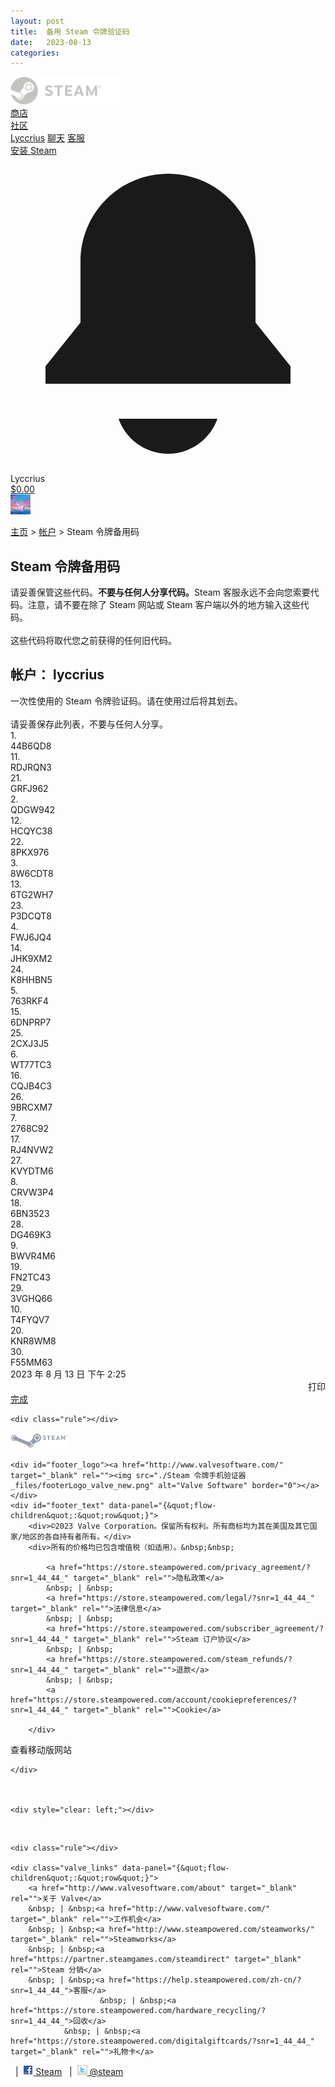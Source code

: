 ```yaml
---
layout: post
title:  备用 Steam 令牌验证码
date:   2023-08-13
categories: 
---
```


<!-- saved from url=(0072)https://store.steampowered.com/twofactor/manage_generate_emergency_codes -->
<html lang="zh-cn"><head><meta http-equiv="Content-Type" content="text/html; charset=UTF-8">

<title>Steam 令牌手机验证器</title>
<link href="./Steam 令牌手机验证器_files/motiva_sans.css" rel="stylesheet" type="text/css">
<link href="./Steam 令牌手机验证器_files/shared_global.css" rel="stylesheet" type="text/css">
<link href="./Steam 令牌手机验证器_files/buttons.css" rel="stylesheet" type="text/css">
<link href="./Steam 令牌手机验证器_files/store.css" rel="stylesheet" type="text/css">
<script type="text/javascript" src="./Steam 令牌手机验证器_files/jquery-1.8.3.min.js"></script>
<script type="text/javascript">$J = jQuery.noConflict();</script><script type="text/javascript">VALVE_PUBLIC_PATH = "https:\/\/store.akamai.steamstatic.com\/public\/";</script><script type="text/javascript" src="./Steam 令牌手机验证器_files/tooltip.js"></script>

<script type="text/javascript" src="./Steam 令牌手机验证器_files/shared_global.js"></script>

<script type="text/javascript" src="./Steam 令牌手机验证器_files/main.js"></script>

<script type="text/javascript" src="./Steam 令牌手机验证器_files/dynamicstore.js"></script>

<script type="text/javascript">
var __PrototypePreserve=[];
__PrototypePreserve[0] = Array.from;
__PrototypePreserve[1] = Array.prototype.filter;
__PrototypePreserve[2] = Array.prototype.flatMap;
__PrototypePreserve[3] = Array.prototype.find;
__PrototypePreserve[4] = Array.prototype.some;
__PrototypePreserve[5] = Function.prototype.bind;
__PrototypePreserve[6] = HTMLElement.prototype.scrollTo;
</script>
<script type="text/javascript" src="./Steam 令牌手机验证器_files/prototype-1.7.js"></script>
<script type="text/javascript">
Array.from = __PrototypePreserve[0] || Array.from;
Array.prototype.filter = __PrototypePreserve[1] || Array.prototype.filter;
Array.prototype.flatMap = __PrototypePreserve[2] || Array.prototype.flatMap;
Array.prototype.find = __PrototypePreserve[3] || Array.prototype.find;
Array.prototype.some = __PrototypePreserve[4] || Array.prototype.some;
Function.prototype.bind = __PrototypePreserve[5] || Function.prototype.bind;
HTMLElement.prototype.scrollTo = __PrototypePreserve[6] || HTMLElement.prototype.scrollTo;
</script>
<script type="text/javascript">
var __ScriptaculousPreserve=[];
__ScriptaculousPreserve[0] = Array.from;
__ScriptaculousPreserve[1] = Function.prototype.bind;
__ScriptaculousPreserve[2] = HTMLElement.prototype.scrollTo;
</script>
<script type="text/javascript" src="./Steam 令牌手机验证器_files/_combined.js"></script>
<script type="text/javascript">
Array.from = __ScriptaculousPreserve[0] || Array.from;
Function.prototype.bind = __ScriptaculousPreserve[1] || Function.prototype.bind;
HTMLElement.prototype.scrollTo = __ScriptaculousPreserve[2] || HTMLElement.prototype.scrollTo;
</script>
<script type="text/javascript">Object.seal && [ Object, Array, String, Number ].map( function( builtin ) { Object.seal( builtin.prototype ); } );</script>
<script type="text/javascript">
document.addEventListener('DOMContentLoaded', function(event) {
$J.data( document, 'x_readytime', new Date().getTime() );
$J.data( document, 'x_oldref', GetNavCookie() );
SetupTooltips( { tooltipCSSClass: 'store_tooltip'} );
});
</script><link href="./Steam 令牌手机验证器_files/buttons.css" rel="stylesheet" type="text/css">
<link href="./Steam 令牌手机验证器_files/styles_twofactor.css" rel="stylesheet" type="text/css">
<link rel="stylesheet" type="text/css" href="./Steam 令牌手机验证器_files/greenenvelope.css"></head>

<body class="v6 account" cz-shortcut-listen="true">

<div id="application_config" style="display: none;" data-config="{&quot;EUNIVERSE&quot;:1,&quot;WEB_UNIVERSE&quot;:&quot;public&quot;,&quot;LANGUAGE&quot;:&quot;schinese&quot;,&quot;COUNTRY&quot;:&quot;US&quot;,&quot;MEDIA_CDN_COMMUNITY_URL&quot;:&quot;https:\/\/cdn.akamai.steamstatic.com\/steamcommunity\/public\/&quot;,&quot;MEDIA_CDN_URL&quot;:&quot;https:\/\/cdn.akamai.steamstatic.com\/&quot;,&quot;COMMUNITY_CDN_URL&quot;:&quot;https:\/\/community.akamai.steamstatic.com\/&quot;,&quot;COMMUNITY_CDN_ASSET_URL&quot;:&quot;https:\/\/cdn.akamai.steamstatic.com\/steamcommunity\/public\/assets\/&quot;,&quot;STORE_CDN_URL&quot;:&quot;https:\/\/store.akamai.steamstatic.com\/&quot;,&quot;PUBLIC_SHARED_URL&quot;:&quot;https:\/\/store.akamai.steamstatic.com\/public\/shared\/&quot;,&quot;COMMUNITY_BASE_URL&quot;:&quot;https:\/\/steamcommunity.com\/&quot;,&quot;CHAT_BASE_URL&quot;:&quot;https:\/\/steamcommunity.com\/&quot;,&quot;STORE_BASE_URL&quot;:&quot;https:\/\/store.steampowered.com\/&quot;,&quot;STORE_CHECKOUT_BASE_URL&quot;:&quot;https:\/\/checkout.steampowered.com\/&quot;,&quot;IMG_URL&quot;:&quot;https:\/\/store.akamai.steamstatic.com\/public\/images\/&quot;,&quot;STEAMTV_BASE_URL&quot;:&quot;https:\/\/steam.tv\/&quot;,&quot;HELP_BASE_URL&quot;:&quot;https:\/\/help.steampowered.com\/&quot;,&quot;PARTNER_BASE_URL&quot;:&quot;https:\/\/partner.steamgames.com\/&quot;,&quot;STATS_BASE_URL&quot;:&quot;https:\/\/partner.steampowered.com\/&quot;,&quot;INTERNAL_STATS_BASE_URL&quot;:&quot;https:\/\/steamstats.valve.org\/&quot;,&quot;IN_CLIENT&quot;:false,&quot;USE_POPUPS&quot;:false,&quot;STORE_ICON_BASE_URL&quot;:&quot;https:\/\/cdn.akamai.steamstatic.com\/steam\/apps\/&quot;,&quot;WEBAPI_BASE_URL&quot;:&quot;https:\/\/api.steampowered.com\/&quot;,&quot;TOKEN_URL&quot;:&quot;https:\/\/store.steampowered.com\/\/chat\/clientjstoken&quot;,&quot;BUILD_TIMESTAMP&quot;:1691767928,&quot;PAGE_TIMESTAMP&quot;:1691907936,&quot;IN_TENFOOT&quot;:false,&quot;IN_GAMEPADUI&quot;:false,&quot;IN_CHROMEOS&quot;:false,&quot;IN_MOBILE_WEBVIEW&quot;:false,&quot;PLATFORM&quot;:&quot;macos&quot;,&quot;BASE_URL_STORE_CDN_ASSETS&quot;:&quot;https:\/\/cdn.akamai.steamstatic.com\/store\/&quot;,&quot;EREALM&quot;:1,&quot;LOGIN_BASE_URL&quot;:&quot;https:\/\/login.steampowered.com\/&quot;,&quot;AVATAR_BASE_URL&quot;:&quot;https:\/\/avatars.akamai.steamstatic.com\/&quot;,&quot;FROM_WEB&quot;:true,&quot;WEBSITE_ID&quot;:&quot;Store&quot;,&quot;BASE_URL_SHARED_CDN&quot;:&quot;https:\/\/shared.akamai.steamstatic.com\/&quot;,&quot;CLAN_CDN_ASSET_URL&quot;:&quot;https:\/\/clan.akamai.steamstatic.com\/&quot;,&quot;SNR&quot;:&quot;1_twofactor_managegenerateemergencycodes_&quot;}" data-userinfo="{&quot;logged_in&quot;:true,&quot;steamid&quot;:&quot;76561199348797268&quot;,&quot;accountid&quot;:1388531540,&quot;account_name&quot;:&quot;lyccrius&quot;,&quot;is_support&quot;:false,&quot;is_limited&quot;:false,&quot;is_partner_member&quot;:false,&quot;country_code&quot;:&quot;US&quot;}" data-broadcastuser="{&quot;success&quot;:1,&quot;bHideStoreBroadcast&quot;:0}" data-steam_notifications="{&quot;pending_gift_count&quot;:0,&quot;pending_friend_count&quot;:0,&quot;unread_count&quot;:0,&quot;success&quot;:1,&quot;rwgrsn&quot;:-2}" data-store_user_config="{&quot;webapi_token&quot;:&quot;5241a6d469aa4e9dc660e1f676ca83d2&quot;,&quot;shoppingcart&quot;:null}"></div><div id="application_root"><div class="app_App_2uHYt"></div></div><link href="./Steam 令牌手机验证器_files/main.css" rel="stylesheet" type="text/css">
<script type="text/javascript" src="./Steam 令牌手机验证器_files/manifest.js"></script>
<script type="text/javascript" src="./Steam 令牌手机验证器_files/libraries~b28b7af69.js"></script>
<script type="text/javascript" src="./Steam 令牌手机验证器_files/main(1).js"></script>
<div id="global_header" data-panel="{&quot;flow-children&quot;:&quot;row&quot;}">
<div class="content">
<div class="logo">
<span id="logo_holder">
<a href="https://store.steampowered.com/?snr=1_twofactor_managegenerateemergencycodes__global-header">
<img src="./Steam 令牌手机验证器_files/logo_steam.svg" width="176" height="44">
</a>
</span>
</div>

<div class="supernav_container">
<a class="menuitem supernav supernav_active" href="https://store.steampowered.com/?snr=1_twofactor_managegenerateemergencycodes__global-header" data-tooltip-type="selector" data-tooltip-content=".submenu_store">
商店</a>
<div class="submenu_store" style="display: none;" data-submenuid="store">
<a class="submenuitem" href="https://store.steampowered.com/?snr=1_twofactor_managegenerateemergencycodes__global-header">主页</a>
<a class="submenuitem" href="https://store.steampowered.com/explore/?snr=1_twofactor_managegenerateemergencycodes__global-header">探索队列</a>
<a class="submenuitem" href="https://steamcommunity.com/my/wishlist/">愿望单</a>
<a class="submenuitem" href="https://store.steampowered.com/points/shop/?snr=1_twofactor_managegenerateemergencycodes__global-header">点数商店</a>
       <a class="submenuitem" href="https://store.steampowered.com/news/?snr=1_twofactor_managegenerateemergencycodes__global-header">新闻</a>
<a class="submenuitem" href="https://store.steampowered.com/stats/?snr=1_twofactor_managegenerateemergencycodes__global-header">统计数据</a>
<a class="submenuitem" href="https://store.steampowered.com/about/?snr=1_twofactor_managegenerateemergencycodes__global-header">关于</a>
</div>


<a class="menuitem supernav " style="display: block" href="https://steamcommunity.com/" data-tooltip-type="selector" data-tooltip-content=".submenu_community">
社区</a>
<div class="submenu_community" style="display: none;" data-submenuid="community">
<a class="submenuitem" href="https://steamcommunity.com/">主页</a>
<a class="submenuitem" href="https://steamcommunity.com/discussions/">讨论</a>
<a class="submenuitem" href="https://steamcommunity.com/workshop/">创意工坊</a>
<a class="submenuitem" href="https://steamcommunity.com/market/">市场</a>
<a class="submenuitem" href="https://steamcommunity.com/?subsection=broadcasts">实况直播</a>
</div>


<a class="menuitem supernav username persona_name_text_content " href="https://steamcommunity.com/id/lyccrius/home/" data-tooltip-type="selector" data-tooltip-content=".submenu_username">
Lyccrius</a>
<div class="submenu_username" style="display: none;" data-submenuid="username">
<a class="submenuitem" href="https://steamcommunity.com/id/lyccrius/home/">动态</a>
<a class="submenuitem" href="https://steamcommunity.com/id/lyccrius/">个人资料</a>
<a class="submenuitem" href="https://steamcommunity.com/id/lyccrius/friends/">好友</a>
<a class="submenuitem" href="https://steamcommunity.com/id/lyccrius/games/">游戏</a>
<a class="submenuitem" href="https://steamcommunity.com/id/lyccrius/groups/">组</a><a class="submenuitem" href="https://steamcommunity.com/id/lyccrius/screenshots/">内容</a><a class="submenuitem" href="https://steamcommunity.com/id/lyccrius/badges/">徽章</a><a class="submenuitem" href="https://steamcommunity.com/id/lyccrius/inventory/">库存</a></div>

<a class="menuitem" href="https://steamcommunity.com/chat/">
聊天</a>

<a class="menuitem " href="https://help.steampowered.com/zh-cn/">
客服</a>
</div>
<script type="text/javascript">
jQuery(function($) {
$('#global_header .supernav').v_tooltip({'location':'bottom', 'destroyWhenDone': false, 'tooltipClass': 'supernav_content', 'offsetY':-6, 'offsetX': 1, 'horizontalSnap': 4, 'tooltipParent': '#global_header .supernav_container', 'correctForScreenSize': false});
});
</script>

<div id="global_actions">
<div id="global_action_menu">
<a class="header_installsteam_btn header_installsteam_btn_gray" href="https://store.steampowered.com/about/?snr=1_twofactor_managegenerateemergencycodes__global-header">
<div class="header_installsteam_btn_content">
安装 Steam</div>
</a>


<!-- notification inbox area -->
<div id="header_notification_area" style="position:relative">
<div data-featuretarget="green-envelope"><div><div id="green_envelope_menu_root" class="greenenvelope_NotificationsButton_2Z7Ed greenenvelope_Grey_2Sj0M"><svg xmlns="http://www.w3.org/2000/svg" viewBox="0 0 36 36" fill="none" class="greenenvelope_SVGNotifications_D68s6"><g class="SVGIcon_Notification"><path fill-rule="evenodd" clip-rule="evenodd" d="M32 24V26H4V24L8 19V12C8 9.34784 9.05357 6.8043 10.9289 4.92893C12.8043 3.05357 15.3478 2 18 2C20.6522 2 23.1957 3.05357 25.0711 4.92893C26.9464 6.8043 28 9.34784 28 12V19L32 24Z" fill="currentColor"></path><path class="SVGIcon_Notification_Uvula" fill-rule="evenodd" clip-rule="evenodd" d="M18 34C19.2396 33.9986 20.4483 33.6133 21.46 32.897C22.4718 32.1807 23.2368 31.1687 23.65 30H12.35C12.7632 31.1687 13.5282 32.1807 14.54 32.897C15.5517 33.6133 16.7604 33.9986 18 34Z" fill="currentColor"></path></g></svg></div></div></div>
<script type="text/javascript">$J( EnableNotificationCountPolling );</script><div id="header_notification_link" class="header_notification_btn global_header_toggle_button header_notification_bell"></div>
</div>
<span class="pulldown global_action_link persona_name_text_content" id="account_pulldown" onclick="ShowMenu( this, &#39;account_dropdown&#39;, &#39;right&#39;, &#39;bottom&#39;, true );">
Lyccrius</span>
<div class="popup_block_new" id="account_dropdown" style="display: none;">
<div class="popup_body popup_menu">
<a class="popup_menu_item" href="https://steamcommunity.com/id/lyccrius/">查看个人资料</a>
<a class="popup_menu_item" href="https://store.steampowered.com/account/?snr=1_twofactor_managegenerateemergencycodes__global-header">帐户明细</a>
<a class="popup_menu_item" href="javascript:Logout();">注销: <span class="persona online">lyccrius</span></a>
<a class="popup_menu_item" href="https://store.steampowered.com/account/preferences/?snr=1_twofactor_managegenerateemergencycodes__global-header">偏好</a>

<span class="popup_menu_item" id="account_language_pulldown">更改语言</span>
<div class="popup_block_new" id="language_dropdown" style="display: none;">
<div class="popup_body popup_menu">
<a class="popup_menu_item tight" href="https://store.steampowered.com/twofactor/manage_generate_emergency_codes?l=schinese" onclick="ChangeLanguage( &#39;schinese&#39; ); return false;">简体中文</a>
<a class="popup_menu_item tight" href="https://store.steampowered.com/twofactor/manage_generate_emergency_codes?l=tchinese" onclick="ChangeLanguage( &#39;tchinese&#39; ); return false;">繁體中文（繁体中文）</a>
<a class="popup_menu_item tight" href="https://store.steampowered.com/twofactor/manage_generate_emergency_codes?l=japanese" onclick="ChangeLanguage( &#39;japanese&#39; ); return false;">日本語（日语）</a>
<a class="popup_menu_item tight" href="https://store.steampowered.com/twofactor/manage_generate_emergency_codes?l=koreana" onclick="ChangeLanguage( &#39;koreana&#39; ); return false;">한국어（韩语）</a>
<a class="popup_menu_item tight" href="https://store.steampowered.com/twofactor/manage_generate_emergency_codes?l=thai" onclick="ChangeLanguage( &#39;thai&#39; ); return false;">ไทย（泰语）</a>
<a class="popup_menu_item tight" href="https://store.steampowered.com/twofactor/manage_generate_emergency_codes?l=bulgarian" onclick="ChangeLanguage( &#39;bulgarian&#39; ); return false;">български（保加利亚语）</a>
<a class="popup_menu_item tight" href="https://store.steampowered.com/twofactor/manage_generate_emergency_codes?l=czech" onclick="ChangeLanguage( &#39;czech&#39; ); return false;">Čeština（捷克语）</a>
<a class="popup_menu_item tight" href="https://store.steampowered.com/twofactor/manage_generate_emergency_codes?l=danish" onclick="ChangeLanguage( &#39;danish&#39; ); return false;">Dansk（丹麦语）</a>
<a class="popup_menu_item tight" href="https://store.steampowered.com/twofactor/manage_generate_emergency_codes?l=german" onclick="ChangeLanguage( &#39;german&#39; ); return false;">Deutsch（德语）</a>
<a class="popup_menu_item tight" href="https://store.steampowered.com/twofactor/manage_generate_emergency_codes?l=english" onclick="ChangeLanguage( &#39;english&#39; ); return false;">English（英语）</a>
<a class="popup_menu_item tight" href="https://store.steampowered.com/twofactor/manage_generate_emergency_codes?l=spanish" onclick="ChangeLanguage( &#39;spanish&#39; ); return false;">Español-España（西班牙语 - 西班牙）</a>
<a class="popup_menu_item tight" href="https://store.steampowered.com/twofactor/manage_generate_emergency_codes?l=latam" onclick="ChangeLanguage( &#39;latam&#39; ); return false;">Español - Latinoamérica（西班牙语 - 拉丁美洲）</a>
<a class="popup_menu_item tight" href="https://store.steampowered.com/twofactor/manage_generate_emergency_codes?l=greek" onclick="ChangeLanguage( &#39;greek&#39; ); return false;">Ελληνικά（希腊语）</a>
<a class="popup_menu_item tight" href="https://store.steampowered.com/twofactor/manage_generate_emergency_codes?l=french" onclick="ChangeLanguage( &#39;french&#39; ); return false;">Français（法语）</a>
<a class="popup_menu_item tight" href="https://store.steampowered.com/twofactor/manage_generate_emergency_codes?l=italian" onclick="ChangeLanguage( &#39;italian&#39; ); return false;">Italiano（意大利语）</a>
<a class="popup_menu_item tight" href="https://store.steampowered.com/twofactor/manage_generate_emergency_codes?l=hungarian" onclick="ChangeLanguage( &#39;hungarian&#39; ); return false;">Magyar（匈牙利语）</a>
<a class="popup_menu_item tight" href="https://store.steampowered.com/twofactor/manage_generate_emergency_codes?l=dutch" onclick="ChangeLanguage( &#39;dutch&#39; ); return false;">Nederlands（荷兰语）</a>
<a class="popup_menu_item tight" href="https://store.steampowered.com/twofactor/manage_generate_emergency_codes?l=norwegian" onclick="ChangeLanguage( &#39;norwegian&#39; ); return false;">Norsk（挪威语）</a>
<a class="popup_menu_item tight" href="https://store.steampowered.com/twofactor/manage_generate_emergency_codes?l=polish" onclick="ChangeLanguage( &#39;polish&#39; ); return false;">Polski（波兰语）</a>
<a class="popup_menu_item tight" href="https://store.steampowered.com/twofactor/manage_generate_emergency_codes?l=portuguese" onclick="ChangeLanguage( &#39;portuguese&#39; ); return false;">Português（葡萄牙语 - 葡萄牙）</a>
<a class="popup_menu_item tight" href="https://store.steampowered.com/twofactor/manage_generate_emergency_codes?l=brazilian" onclick="ChangeLanguage( &#39;brazilian&#39; ); return false;">Português-Brasil（葡萄牙语 - 巴西）</a>
<a class="popup_menu_item tight" href="https://store.steampowered.com/twofactor/manage_generate_emergency_codes?l=romanian" onclick="ChangeLanguage( &#39;romanian&#39; ); return false;">Română（罗马尼亚语）</a>
<a class="popup_menu_item tight" href="https://store.steampowered.com/twofactor/manage_generate_emergency_codes?l=russian" onclick="ChangeLanguage( &#39;russian&#39; ); return false;">Русский（俄语）</a>
<a class="popup_menu_item tight" href="https://store.steampowered.com/twofactor/manage_generate_emergency_codes?l=finnish" onclick="ChangeLanguage( &#39;finnish&#39; ); return false;">Suomi（芬兰语）</a>
<a class="popup_menu_item tight" href="https://store.steampowered.com/twofactor/manage_generate_emergency_codes?l=swedish" onclick="ChangeLanguage( &#39;swedish&#39; ); return false;">Svenska（瑞典语）</a>
<a class="popup_menu_item tight" href="https://store.steampowered.com/twofactor/manage_generate_emergency_codes?l=turkish" onclick="ChangeLanguage( &#39;turkish&#39; ); return false;">Türkçe（土耳其语）</a>
<a class="popup_menu_item tight" href="https://store.steampowered.com/twofactor/manage_generate_emergency_codes?l=vietnamese" onclick="ChangeLanguage( &#39;vietnamese&#39; ); return false;">Tiếng Việt（越南语）</a>
<a class="popup_menu_item tight" href="https://store.steampowered.com/twofactor/manage_generate_emergency_codes?l=ukrainian" onclick="ChangeLanguage( &#39;ukrainian&#39; ); return false;">Українська（乌克兰语）</a>
<a class="popup_menu_item tight" href="https://www.valvesoftware.com/en/contact?contact-person=Translation%20Team%20Feedback" target="_blank">
报告翻译问题</a>
</div>
</div>
</div>
</div>
<script type="text/javascript">
RegisterFlyout( 'account_language_pulldown', 'language_dropdown', 'leftsubmenu', 'bottomsubmenu', true );
</script>
<div id="header_wallet_ctn">
<a class="global_action_link" id="header_wallet_balance" href="https://store.steampowered.com/account/store_transactions/">$0.00</a>
</div>
</div>
<a href="https://steamcommunity.com/id/lyccrius/" class="user_avatar playerAvatar offline">
<img src="./Steam 令牌手机验证器_files/c387e2ce07595e78136a61d5ccfe03396a7a9adb.jpg">
</a>
</div>
</div>
</div>

<div class="page_header_ctn">
   <script type="text/javascript">
var g_AccountID = 1388531540;
var g_sessionID = "acb75bbe793fd84974c647b0";
var g_ServerTime = 1691907936;

$J( InitMiniprofileHovers( 'https%3A%2F%2Fstore.steampowered.com%2F' ) );


GStoreItemData.AddNavParams({
__page_default: "1_twofactor_managegenerateemergencycodes_",
storemenu_recommendedtags: "1_twofactor_managegenerateemergencycodes__17"});
GDynamicStore.Init( 1388531540, false, "", {"primary_language":-1,"secondary_languages":0,"platform_windows":0,"platform_mac":0,"platform_linux":0,"timestamp_updated":1656052568,"hide_store_broadcast":0,"review_score_preference":0,"timestamp_content_descriptor_preferences_updated":1656052568,"provide_deck_feedback":0,"additional_languages":null}, 'US',
{"bNoDefaultDescriptors":false} );
GStoreItemData.SetCurrencyFormatter( function( nValueInCents, bWholeUnitsOnly ) { var fmt = function( nValueInCents, bWholeUnitsOnly ) {var format = v_numberformat( nValueInCents / 100, bWholeUnitsOnly ? 0 : 2, ".", ","); return format; };var strNegativeSymbol = '';if ( nValueInCents < 0 ) { strNegativeSymbol = '-'; nValueInCents = -nValueInCents; }return strNegativeSymbol + "$" + fmt( nValueInCents, bWholeUnitsOnly );} );
GStoreItemData.SetCurrencyMinPriceIncrement( 1 );
</script>
<div class="page_content">
<div class="breadcrumbs">
<a href="https://store.steampowered.com/">主页</a>
&gt;
<a href="https://store.steampowered.com/account/">帐户</a>
<span class="pageheader">&gt; Steam 令牌备用码</span>
</div>
<h2 class="pageheader">Steam 令牌备用码</h2>
</div>
</div><div class="miniprofile_hover" style="display: none;"><div class="shadow_ul"></div><div class="shadow_top"></div><div class="shadow_ur"></div><div class="shadow_left"></div><div class="shadow_right"></div><div class="shadow_bl"></div><div class="shadow_bottom"></div><div class="shadow_br"></div><div class="miniprofile_hover_inner shadow_content"></div></div>
<div class="page_content_ctn">
<div class="page_content">
<div class="phone_left_col">

<div class="twofactor_settings_instructions">
请妥善保管这些代码。<b>不要与任何人分享代码。</b>Steam 客服永远不会向您索要代码。注意，请不要在除了 Steam 网站或 Steam 客户端以外的地方输入这些代码。<br><br>这些代码将取代您之前获得的任何旧代码。</div>

<div class="twofactor_emergency_code_container twofactor_box" id="twofactor_printable">

<h2>帐户： lyccrius</h2>

<div class="twofactor_emergency_code_header">
一次性使用的 Steam 令牌验证码。请在使用过后将其划去。<br><br>请妥善保存此列表，不要与任何人分享。</div>

<div style="clear: left;"></div>

<div class="twofactor_emergency_code_row">
<div class="twofactor_emergency_code_left_index">1. </div>
<div class="twofactor_emergency_code_left">44B6QD8</div>
<div class="twofactor_emergency_code_index">11. </div>
<div class="twofactor_emergency_code">RDJRQN3</div>
<div class="twofactor_emergency_code_index">21. </div>
<div class="twofactor_emergency_code">GRFJ962</div>
<div class="twofactor_emergency_code_end"></div>
</div>
<div class="twofactor_emergency_code_row">
<div class="twofactor_emergency_code_left_index">2. </div>
<div class="twofactor_emergency_code_left">QDGW942</div>
<div class="twofactor_emergency_code_index">12. </div>
<div class="twofactor_emergency_code">HCQYC38</div>
<div class="twofactor_emergency_code_index">22. </div>
<div class="twofactor_emergency_code">8PKX976</div>
<div class="twofactor_emergency_code_end"></div>
</div>
<div class="twofactor_emergency_code_row">
<div class="twofactor_emergency_code_left_index">3. </div>
<div class="twofactor_emergency_code_left">8W6CDT8</div>
<div class="twofactor_emergency_code_index">13. </div>
<div class="twofactor_emergency_code">6TG2WH7</div>
<div class="twofactor_emergency_code_index">23. </div>
<div class="twofactor_emergency_code">P3DCQT8</div>
<div class="twofactor_emergency_code_end"></div>
</div>
<div class="twofactor_emergency_code_row">
<div class="twofactor_emergency_code_left_index">4. </div>
<div class="twofactor_emergency_code_left">FWJ6JQ4</div>
<div class="twofactor_emergency_code_index">14. </div>
<div class="twofactor_emergency_code">JHK9XM2</div>
<div class="twofactor_emergency_code_index">24. </div>
<div class="twofactor_emergency_code">K8HHBN5</div>
<div class="twofactor_emergency_code_end"></div>
</div>
<div class="twofactor_emergency_code_row">
<div class="twofactor_emergency_code_left_index">5. </div>
<div class="twofactor_emergency_code_left">763RKF4</div>
<div class="twofactor_emergency_code_index">15. </div>
<div class="twofactor_emergency_code">6DNPRP7</div>
<div class="twofactor_emergency_code_index">25. </div>
<div class="twofactor_emergency_code">2CXJ3J5</div>
<div class="twofactor_emergency_code_end"></div>
</div>
<div class="twofactor_emergency_code_row">
<div class="twofactor_emergency_code_left_index">6. </div>
<div class="twofactor_emergency_code_left">WT77TC3</div>
<div class="twofactor_emergency_code_index">16. </div>
<div class="twofactor_emergency_code">CQJB4C3</div>
<div class="twofactor_emergency_code_index">26. </div>
<div class="twofactor_emergency_code">9BRCXM7</div>
<div class="twofactor_emergency_code_end"></div>
</div>
<div class="twofactor_emergency_code_row">
<div class="twofactor_emergency_code_left_index">7. </div>
<div class="twofactor_emergency_code_left">2768C92</div>
<div class="twofactor_emergency_code_index">17. </div>
<div class="twofactor_emergency_code">RJ4NVW2</div>
<div class="twofactor_emergency_code_index">27. </div>
<div class="twofactor_emergency_code">KVYDTM6</div>
<div class="twofactor_emergency_code_end"></div>
</div>
<div class="twofactor_emergency_code_row">
<div class="twofactor_emergency_code_left_index">8. </div>
<div class="twofactor_emergency_code_left">CRVW3P4</div>
<div class="twofactor_emergency_code_index">18. </div>
<div class="twofactor_emergency_code">6BN3523</div>
<div class="twofactor_emergency_code_index">28. </div>
<div class="twofactor_emergency_code">DG469K3</div>
<div class="twofactor_emergency_code_end"></div>
</div>
<div class="twofactor_emergency_code_row">
<div class="twofactor_emergency_code_left_index">9. </div>
<div class="twofactor_emergency_code_left">BWVR4M6</div>
<div class="twofactor_emergency_code_index">19. </div>
<div class="twofactor_emergency_code">FN2TC43</div>
<div class="twofactor_emergency_code_index">29. </div>
<div class="twofactor_emergency_code">3VGHQ66</div>
<div class="twofactor_emergency_code_end"></div>
</div>
<div class="twofactor_emergency_code_row">
<div class="twofactor_emergency_code_left_index">10. </div>
<div class="twofactor_emergency_code_left">T4FYQV7</div>
<div class="twofactor_emergency_code_index">20. </div>
<div class="twofactor_emergency_code">KNR8WM8</div>
<div class="twofactor_emergency_code_index">30. </div>
<div class="twofactor_emergency_code">F55MM63</div>
<div class="twofactor_emergency_code_end"></div>
</div>

<div style="clear: left;"></div>

<div class="twofactor_emergency_code_date">
2023 年 8 月 13 日 下午 2:25</div>

<div>
<a style="float:right" class="btnv6_blue_hoverfade btn_medium" onclick="window.print()"><span>打印</span> </a>
<div style="clear:both"></div>
</div>
</div>
<a class="btnv6_green_white_innerfade btn_medium" href="https://store.steampowered.com/account/"><span>完成</span> </a>

<div style="clear:both"></div>
</div>
</div>
</div>

<div id="footer_spacer" style="" class=""></div>
<div id="footer" class="">
<div class="footer_content">

    <div class="rule"></div>
<div id="footer_logo_steam"><img src="./Steam 令牌手机验证器_files/logo_steam_footer.png" alt="Valve Software" border="0"></div>

    <div id="footer_logo"><a href="http://www.valvesoftware.com/" target="_blank" rel=""><img src="./Steam 令牌手机验证器_files/footerLogo_valve_new.png" alt="Valve Software" border="0"></a></div>
    <div id="footer_text" data-panel="{&quot;flow-children&quot;:&quot;row&quot;}">
        <div>©2023 Valve Corporation。保留所有权利。所有商标均为其在美国及其它国家/地区的各自持有者所有。</div>
        <div>所有的价格均已包含增值税（如适用）。&nbsp;&nbsp;

            <a href="https://store.steampowered.com/privacy_agreement/?snr=1_44_44_" target="_blank" rel="">隐私政策</a>
            &nbsp; | &nbsp;
            <a href="https://store.steampowered.com/legal/?snr=1_44_44_" target="_blank" rel="">法律信息</a>
            &nbsp; | &nbsp;
            <a href="https://store.steampowered.com/subscriber_agreement/?snr=1_44_44_" target="_blank" rel="">Steam 订户协议</a>
            &nbsp; | &nbsp;
            <a href="https://store.steampowered.com/steam_refunds/?snr=1_44_44_" target="_blank" rel="">退款</a>
            &nbsp; | &nbsp;
            <a href="https://store.steampowered.com/account/cookiepreferences/?snr=1_44_44_" target="_blank" rel="">Cookie</a>

        </div>
<div class="responsive_optin_link">
<div class="btn_medium btnv6_grey_black" onclick="Responsive_RequestMobileView()">
<span>查看移动版网站</span>
</div>
</div>

    </div>



    <div style="clear: left;"></div>
<br>

    <div class="rule"></div>

    <div class="valve_links" data-panel="{&quot;flow-children&quot;:&quot;row&quot;}">
        <a href="http://www.valvesoftware.com/about" target="_blank" rel="">关于 Valve</a>
        &nbsp; | &nbsp;<a href="http://www.valvesoftware.com/" target="_blank" rel="">工作机会</a>
        &nbsp; | &nbsp;<a href="http://www.steampowered.com/steamworks/" target="_blank" rel="">Steamworks</a>
        &nbsp; | &nbsp;<a href="https://partner.steamgames.com/steamdirect" target="_blank" rel="">Steam 分销</a>
        &nbsp; | &nbsp;<a href="https://help.steampowered.com/zh-cn/?snr=1_44_44_">客服</a>
                        &nbsp; | &nbsp;<a href="https://store.steampowered.com/hardware_recycling/?snr=1_44_44_">回收</a>
                &nbsp; | &nbsp;<a href="https://store.steampowered.com/digitalgiftcards/?snr=1_44_44_" target="_blank" rel="">礼物卡</a>
&nbsp; | &nbsp;<a href="https://steamcommunity.com/linkfilter/?url=http://www.facebook.com/Steam" target="_blank" rel=" noopener"><img src="./Steam 令牌手机验证器_files/ico_facebook.gif"> Steam</a>
&nbsp; | &nbsp;<a href="http://twitter.com/steam" target="_blank" rel=""><img src="./Steam 令牌手机验证器_files/ico_twitter.gif"> @steam</a>
            </div>

</div>
</div>

<div class="FullModalOverlay" style="display: none;"><div class="ModalOverlayContent ModalOverlayBackground"></div></div></body></html>